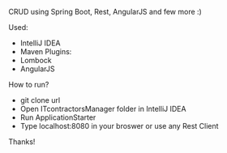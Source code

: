 CRUD using Spring Boot, Rest, AngularJS and few more :)

Used:
- IntelliJ IDEA
- Maven
Plugins:
- Lombock
- AngularJS

How to run?
- git clone url
- Open ITcontractorsManager folder in IntelliJ IDEA
- Run ApplicationStarter
- Type localhost:8080 in your broswer or use any Rest Client

Thanks!


